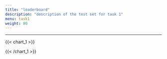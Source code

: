 ```yaml
---
title: "leaderboard"
description: "description of the test set for task 1"
menu: task1
weight: 80
---
```


---

{{< chart_1 >}}

{{< /chart_1 >}}





